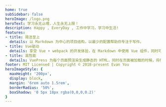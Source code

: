 ```yaml
---
home: true
subSidebar: false
heroImage: /logo.png
heroText: 学习永无止境，人生永无上限！
description: Happy , EveryDay , 工作中学习，学习中生活!
features:
- title: 简洁至上
  details: 以 Markdown 为中心的项目结构，以最少的配置帮助你专注于写作。
- title: Vue驱动
  details: 享受 Vue + webpack 的开发体验，在 Markdown 中使用 Vue 组件，同时可以使用 Vue 来开发自定义主题。
- title: 高性能
  details: VuePress 为每个页面预渲染生成静态的 HTML，同时在页面被加载的时候，将作为 SPA 运行。
footer: MIT Licensed | Copyright © 2018-present Evan You
heroImageStyle: {
  maxHeight: '200px',
  display: block,
  margin: '6rem auto 1.5rem',
  borderRadius: '50%',
  boxShadow: '0 5px 18px rgba(0,0,0,0.2)'
}
---
```


<style>
h1 {
  background: -webkit-linear-gradient(#e2ee09, #388d0b);
  -webkit-background-clip: text;
  -webkit-text-fill-color: transparent;
  transition: transform 0.2s ease-in-out;
}
/deep/ .abstract-item[data-v-c2846166] {
  background-color: #457e6d;
}
</style>

